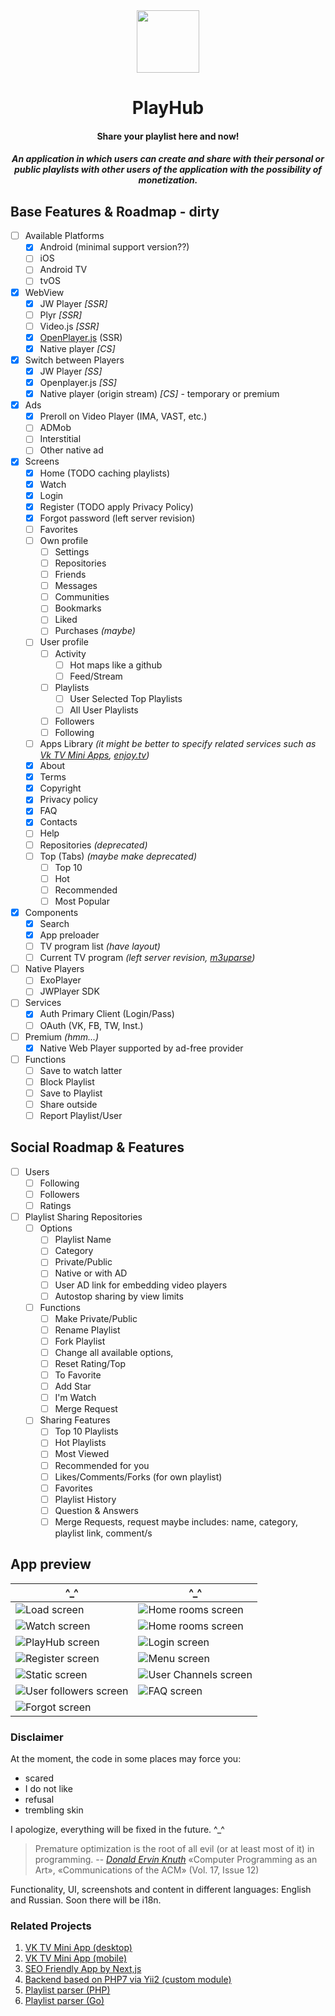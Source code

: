 <div align="center">
  <img width="100" height="100" src="https://github.com/zikwall/react-native-tv/blob/master/screenshots/PlayHub512.png">
  <h1>PlayHub</h1>
  <h4>Share your playlist here and now!</h4>
  <h5>An application in which users can create and share with their personal or public playlists with other users of the application with the possibility of monetization.</h5>
</div>

## Base Features & Roadmap - dirty

- [ ] Available Platforms
    - [x] Android (minimal support version??)
    - [ ] iOS
    - [ ] Android TV
    - [ ] tvOS
- [x] WebView
    - [x] JW Player _[SSR]_
    - [ ] Plyr _[SSR]_
    - [ ] Video.js _[SSR]_
    - [x] [OpenPlayer.js](https://github.com/openplayerjs/openplayerjs) (SSR)
    - [X] Native player _[CS]_
- [x] Switch between Players
    - [x] JW Player _[SS]_
    - [x] Openplayer.js _[SS]_
    - [x] Native player (origin stream) _[CS]_ - temporary or premium
- [X] Ads
    - [x] Preroll on Video Player (IMA, VAST, etc.)
    - [ ] ADMob
    - [ ] Interstitial 
    - [ ] Other native ad
- [x] Screens
    - [x] Home (TODO caching playlists)
    - [x] Watch
    - [x] Login
    - [x] Register (TODO apply Privacy Policy)
    - [x] Forgot password (left server revision)
    - [ ] Favorites
    - [ ] Own profile
        - [ ] Settings
        - [ ] Repositories
        - [ ] Friends
        - [ ] Messages
        - [ ] Communities
        - [ ] Bookmarks
        - [ ] Liked
        - [ ] Purchases _(maybe)_
    - [ ] User profile
        - [ ] Activity
            - [ ] Hot maps like a github
            - [ ] Feed/Stream
        - [ ] Playlists
            - [ ] User Selected Top Playlists
            - [ ] All User Playlists
        - [ ] Followers
        - [ ] Following
    - [ ] Apps Library _(it might be better to specify related services such as [Vk TV Mini Apps](https://github.com/zikwall/vk-tv-desktop), [enjoy.tv](https://github.com/zikwall/tv-next))_
    - [x] About
    - [x] Terms
    - [x] Copyright
    - [x] Privacy policy
    - [X] FAQ
    - [x] Contacts
    - [ ] Help
    - [ ] Repositories _(deprecated)_
    - [ ] Top (Tabs) _(maybe make deprecated)_
        - [ ] Top 10
        - [ ] Hot
        - [ ] Recommended
        - [ ] Most Popular
- [x] Components
    - [x] Search
    - [x] App preloader
    - [ ] TV program list _(have layout)_
    - [ ] Current TV program _(left server revision, [m3uparse](https://github.com/zikwall/m3uparse))_
- [ ] Native Players
    - [ ] ExoPlayer
    - [ ] JWPlayer SDK
- [ ] Services
    - [x] Auth Primary Client (Login/Pass)
    - [ ] OAuth (VK, FB, TW, Inst.)
- [ ] Premium _(hmm...)_
    - [x] Native Web Player supported by ad-free provider
- [ ] Functions
    - [ ] Save to watch latter
    - [ ] Block Playlist
    - [ ] Save to Playlist
    - [ ] Share outside
    - [ ] Report Playlist/User
      
## Social Roadmap & Features

- [ ] Users
    - [ ] Following
    - [ ] Followers
    - [ ] Ratings
- [ ] Playlist Sharing Repositories
    - [ ] Options
        - [ ] Playlist Name
        - [ ] Category
        - [ ] Private/Public
        - [ ] Native or with AD
        - [ ] User AD link for embedding video players
        - [ ] Autostop sharing by view limits
    - [ ] Functions
        - [ ] Make Private/Public
        - [ ] Rename Playlist
        - [ ] Fork Playlist
        - [ ] Change all available options,
        - [ ] Reset Rating/Top
        - [ ] To Favorite
        - [ ] Add Star
        - [ ] I'm Watch
        - [ ] Merge Request
    - [ ] Sharing Features
        - [ ] Top 10 Playlists
        - [ ] Hot Playlists
        - [ ] Most Viewed
        - [ ] Recommended for you
        - [ ] Likes/Comments/Forks (for own playlist)
        - [ ] Favorites
        - [ ] Playlist History
        - [ ] Question & Answers
        - [ ] Merge Requests, request maybe includes: name, category, playlist link, comment/s
        
## App preview

^_^ | ^_^
--- | --- |
![Load screen](screenshots/load_v5.jpg "Load screen") | ![Home rooms screen](screenshots/home_v6.jpg "Home rooms screen")
![Watch screen](screenshots/watch_v4.jpg "Watch screen") | ![Home rooms screen](screenshots/profile_v5.jpg "Home rooms screen")
![PlayHub screen](screenshots/playhub_v2.jpg "PlayHub screen") | ![Login screen](screenshots/login_v2.jpg "Login screen")
![Register screen](screenshots/register.jpg "Register screen") | ![Menu screen](screenshots/menu_v3.jpg "Register screen")
![Static screen](screenshots/static_example.jpg "Static screen") | ![User Channels screen](screenshots/user_channels_v2.jpg "User channels screen")
![User followers screen](screenshots/user_followers.jpg "User Followers screen") | ![FAQ screen](screenshots/faq_v2.jpg "FAQ screen")
![Forgot screen](screenshots/forgot.jpg "Forgot screen") |

### Disclaimer

At the moment, the code in some places may force you:

- scared
- I do not like
- refusal
- trembling skin

I apologize, everything will be fixed in the future. ^_^

> Premature optimization is the root of all evil (or at least most of it) in programming.
> -- <cite>[Donald Ervin Knuth][1]</cite> «Computer Programming as an Art», «Communications of the ACM» (Vol. 17, Issue 12)

[1]:http://www.paulgraham.com/knuth.html


Functionality, UI, screenshots and content in different languages: English and Russian. Soon there will be i18n.

### Related Projects

1. [VK TV Mini App (desktop)](https://github.com/zikwall/vk-tv-desctop)
2. [VK TV Mini App (mobile)](https://github.com/zikwall/vk-tv)
3. [SEO Friendly App by Next,js](https://github.com/zikwall/tv-next)
4. [Backend based on PHP7 via Yii2 (custom module)](https://github.com/zikwall/vk-tv-backend)
5. [Playlist parser (PHP)](https://github.com/zikwall/m3uparse)
6. [Playlist parser (Go)](https://github.com/zikwall/go3uparse)
